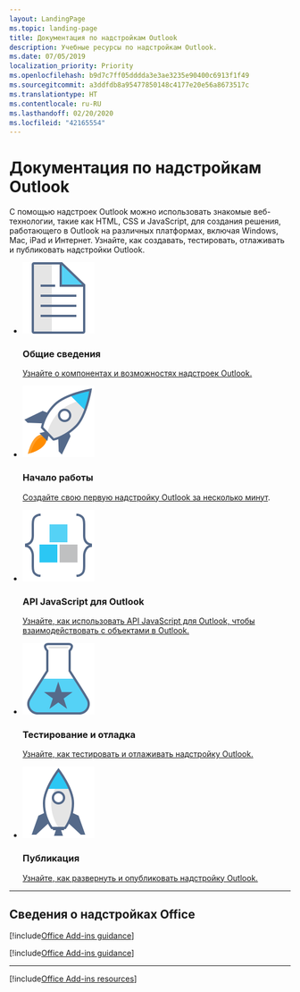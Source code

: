```yaml
---
layout: LandingPage
ms.topic: landing-page
title: Документация по надстройкам Outlook
description: Учебные ресурсы по надстройкам Outlook.
ms.date: 07/05/2019
localization_priority: Priority
ms.openlocfilehash: b9d7c7ff05dddda3e3ae3235e90400c6913f1f49
ms.sourcegitcommit: a3ddfdb8a95477850148c4177e20e56a8673517c
ms.translationtype: HT
ms.contentlocale: ru-RU
ms.lasthandoff: 02/20/2020
ms.locfileid: "42165554"
---
```

# <a name="outlook-add-ins-documentation"></a>Документация по надстройкам Outlook

С помощью надстроек Outlook можно использовать знакомые веб-технологии, такие как HTML, CSS и JavaScript, для создания решения, работающего в Outlook на различных платформах, включая Windows, Mac, iPad и Интернет. Узнайте, как создавать, тестировать, отлаживать и публиковать надстройки Outlook.

<ul class="panelContent cardsF cols cols3">
    <li>
        <div class="cardSize">
            <div class="cardPadding">
                <div class="card">
                    <div class="cardImageOuter">
                        <div class="cardImage">
                            <img src="../images/index-landing-page/i_article.svg" alt="Overview" />
                        </div>
                    </div>
                    <div class="cardText">
                        <h3>Общие сведения</h3>
                        <p><a href="outlook-add-ins-overview.md">Узнайте о компонентах и возможностях надстроек Outlook.</a></p>
                    </div>
                </div>
            </div>
        </div>
    </li>
    <li>
        <div class="cardSize">
            <div class="cardPadding">
                <div class="card">
                    <div class="cardImageOuter">
                        <div class="cardImage">
                            <img src="../images/index-landing-page/i_get-started.svg" alt="Getting started" />
                        </div>
                    </div>
                    <div class="cardText">
                        <h3>Начало работы</h3>
                        <p><a href="../quickstarts/outlook-quickstart.md">Создайте свою первую надстройку Outlook за несколько минут</a>.</p>
                    </div>
                </div>
            </div>
        </div>
    </li>
    <li>
        <div class="cardSize">
            <div class="cardPadding">
                <div class="card">
                    <div class="cardImageOuter">
                        <div class="cardImage">
                            <img src="../images/index-landing-page/i_code-blocks.svg" alt="Outlook JavaScript API" />
                        </div>
                    </div>
                    <div class="cardText">
                        <h3>API JavaScript для Outlook</h3>
                        <p><a href="apis.md">Узнайте, как использовать API JavaScript для Outlook, чтобы взаимодействовать с объектами в Outlook.</a></p>
                    </div>
                </div>
            </div>
        </div>
    </li>
    <li>
        <div class="cardSize">
            <div class="cardPadding">
                <div class="card">
                    <div class="cardImageOuter">
                        <div class="cardImage">
                            <img src="../images/index-landing-page/i_recommended-testing.svg" alt="Testing and debugging" />
                        </div>
                    </div>
                    <div class="cardText">
                        <h3>Тестирование и отладка</h3>
                        <p><a href="../testing/test-debug-office-add-ins.md">Узнайте, как тестировать и отлаживать надстройку Outlook.</a></p>
                    </div>
                </div>
            </div>
        </div>
    </li>
    <li>
        <div class="cardSize">
            <div class="cardPadding">
                <div class="card">
                    <div class="cardImageOuter">
                        <div class="cardImage">
                            <img src="../images/index-landing-page/i_deploy.svg" alt="Publishing" />
                        </div>
                    </div>
                    <div class="cardText">
                        <h3>Публикация</h3>
                        <p><a href="../publish/publish.md">Узнайте, как развернуть и опубликовать надстройку Outlook.</a></p>
                    </div>
                </div>
            </div>
        </div>
    </li>
</ul>

---

<h2>Сведения о надстройках Office</h2>

[!include[Office Add-ins guidance](../includes/landing-page-office-addins-guidance.md)]

[!include[Office Add-ins guidance](../includes/landing-page-office-addins-guidance-note.md)]

---

[!include[Office Add-ins resources](../includes/landing-page-resources-no-script-lab.md)]

